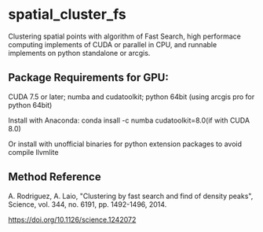 # spatial_cluster_fs
Clustering spatial points with algorithm of Fast Search, high performace computing implements of CUDA or parallel in CPU, and runnable implements on python standalone or arcgis.

## Package Requirements for GPU:

CUDA 7.5 or later; numba and cudatoolkit; python 64bit (using arcgis pro for python 64bit)

Install with Anaconda: conda insall -c numba cudatoolkit=8.0(if with CUDA 8.0)

Or install with unofficial binaries for python extension packages to avoid compile llvmlite

## Method Reference

 A. Rodriguez, A. Laio, "Clustering by fast search and find of density peaks", Science, vol. 344, no. 6191, pp. 1492-1496, 2014. 

https://doi.org/10.1126/science.1242072

